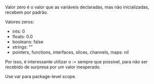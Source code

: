 Valor zero é o valor que as variáveis declaradas, mas não inicializadas, recebem por padrão.

Valores zeros:
  - ints: 0
  - floats: 0.0
  - booleans: false
  - strings: ""
  - pointers, functions, interfaces, slices, channels, maps: nil

Por isso, é interessante utilizar o := sempre que possível, para não ser recebido de surpresa por um valor inesperado.

Use var para package-level scope.